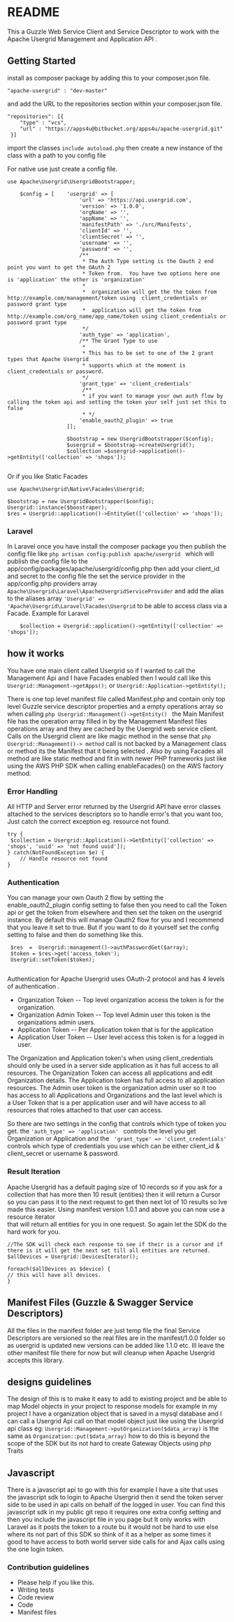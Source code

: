# README #

This a Guzzle Web Service Client and Service Descriptor to work with the Apache Usergrid Management and Application API . 

## Getting Started ##
install as composer package by adding this to your composer.json file.

``` 
"apache-usergrid" : "dev-master" 
```

and add the URL to the repositories section within your composer.json file.

```
"repositories": [{
    "type" : "vcs",
    "url" : "https://apps4u@bitbucket.org/apps4u/apache-usergrid.git"
 }]
```

import the classes ``` include autoload.php ``` then create a new instance of the class with a path to you config file

For native use just create a config file.

```
use Apache\Usergrid\UsergridBootstrapper;

    $config = [    'usergrid' => [
                       'url' => 'https://api.usergrid.com',
                       'version' => '1.0.0',
                       'orgName' => '',
                       'appName' => '',
                       'manifestPath' => './src/Manifests',
                       'clientId' => '',
                       'clientSecret' => '',
                       'username' => '',
                       'password' => '',
                       /**
                        * The Auth Type setting is the Oauth 2 end point you want to get the OAuth 2
                        * Token from.  You have two options here one is 'application' the other is 'organization'
                        *
                        *  organization will get the the token from http://example.com/management/token using  client_credentials or password grant type
                        *  application will get the token from http://example.com/org_name/app_name/token using client_credentials or password grant type
                        */
                       'auth_type' => 'application',
                       /** The Grant Type to use
                        *
                        * This has to be set to one of the 2 grant types that Apache Usergrid
                        * supports which at the moment is client_credentials or password.
                        */
                       'grant_type' => 'client_credentials'
                        /**
                        * if you want to manage your own auth flow by calling the token api and setting the token your self just set this to false
                        * */
                       'enable_oauth2_plugin' => true
                   ]];
                   
                   $bootstrap = new UsergridBootstrapper($config);
                   $usergrid = $bootstrap->createUsergrid();
                   $collection =$usergrid->application()->getEntity(['collection' => 'shops']);
                   
```

Or if you like Static Facades

```
use Apache\Usergrid\Native\Facades\Usergrid;

$bootstrap = new UsergridBootstrapper($config);
Usergrid::instance($boostraper);
$res = Usergrid::application()->EntityGet(['collection' => 'shops']);

```


### Laravel ###
In Laravel once you have install the composer package you then publish the config file like ```php artisan config:publish apache/usergrid ``` which will publish the config file to the app/config/packages/apache/usergrid/config.php 
then add your client_id and secret to the config file the set the service provider in the app/config.php providers array ```Apache\Usergrid\Laravel\ApacheUsergridServiceProvider``` and add the alias to
the aliases array ```'Usergrid' => 'Apache\Usergrid\Laravel\Facades\Usergrid``` to be able to access class via a Facade. Example for Laravel

```
    $collection = Usergrid::application()->getEntity(['collection' => 'shops']);
```

## how it works ##

 You have one main client called Usergrid so if I wanted to call the Management Api and I have Facades enabled then
 I would call like this ```Usergrid::Management->getApps();``` or ```Usergrid::Application->getEntity();```
 
 There is one top level manifest file called Manifest.php and contain only top level Guzzle service descriptor properties and a empty operations array so 
 when calling ```php Usergrid::Management()->getEntity() ```  the Main Manifest file has the operation array filled in by the Management Manifest files operations array
 and they are cached by the Usergrid web service client. Calls on the Usergrid client are like magic method in the sense that ```php Usergrid::Management()-> method``` call is not
 backed by a Management class or method its the Manifest that it being selected . Also by using Facades all method are like static method and fit in with newer PHP frameworks just like using the
 AWS PHP SDK when calling enableFacades() on the AWS factory method.
 
### Error Handling ### 
All HTTP and Server error returned by the Usergrid API have error classes attached to the services descriptors so to handle error's that you want too, Just catch the correct exception eg. resource not found.

```
try {
 $collection = Usergrid::Application()->GetEntity(['collection' => 'shops', 'uuid' => 'not found uuid']);
} catch(NotFoundException $e) {
    // Handle resource not found
}

```
 
### Authentication ###
  You can manage your own Oauth 2 flow by setting the enable_oauth2_plugin config setting to false then you need to call the Token api or get the token from elsewhere and then set the token on the usergrid instance.
  By default this will manage Oauth2 flow for you and I recommend that you leave it set to true. But if you want to do it yourself set the config setting to false and then do something like this.
  
```
 $res  =  Usergrid::management()->authPasswordGet($array);
 $token = $res->get('access_token');
 Usergrid::setToken($token);
 
```
 
 Authentication for Apache Usergrid uses OAuth-2 protocol and has 4 levels of authentication .
 * Organization Token -- Top level organization access the token is for the organization.
 * Organization Admin Token -- Top level Admin user this token is the organizations admin users.
 * Application Token -- Per Application token that is for the application
 * Application User Token -- User level access this token is for a logged in user.
 
 The Organization and Application token's when using client_credentials should only be used in a server side application as it has full access to all resources.
 The Organization Token can access all applications and edit Organization details. The Application token has full access to all application 
 resources. The Admin user token is the organization admin user so it too has access to all Applications and Organizations and the last level which is a User
 Token that is a per application user and will have access to all resources that roles attached to that user can access.
 
So there are two settings in the config that controls which type of token you get.
the ```'auth_type' => 'application' ``` controls the level you get Organization or Application and the ``` 'grant_type' => 'client_credentials'``` controls
which type of credentials you use which can be either client_id & client_secret or username & password.

### Result Iteration ###
Apache Usergrid has a default paging size of 10 records so if you ask for a collection that has more then 10 result (entities) then it will return 
a Cursor so you can pass it to the next request to get then next lot of 10 results so Ive made this easier. Using manifest version 1.0.1 and above you can now use a resource iterator  
that will return all entities for you in one request. So again let the SDK do the hard work for you.

``` 
//The SDK will check each response to see if their is a cursor and if there is it will get the next set till all entities are returned.
$allDevices = Usergrid::DevicesIterator();

foreach($allDevices as $device) {
// this will have all devices. 
}
```

## Manifest Files (Guzzle & Swagger  Service Descriptors) ## 
All the files in the manifest folder are just temp file the final Service Descriptors are versioned so
the real files are in the manifest/1.0.0 folder so as usergrid is updated new versions can be added like 1.1.0 etc.
Ill leave the other manifest file there for now but will cleanup when Apache Usergrid accepts this library.

## designs guidelines ##
The design of this is to make it easy to add to existing project and be able to map Model objects in your project 
to response models for example in my project I have a organization object that is saved in a mysql database and I can
call a Usergrid Api call on that model object just like using the Usergrid api class eg:
``` Usergrid::Management->putOrganization($data_array) ``` is the same as
``` Organization::put($data_array) ``` how to do this is beyond the scope of the SDK but its not hard to create 
Gateway Objects using php Traits


## Javascript ##
There is a javascript api to go with this for example I have a site that uses the javascript sdk to login to Apache Usergrid then it send the token server side 
to be used in api calls on behalf of the logged in user. You can find this javascript sdk in my public git repo it requires one extra config setting and then you include
the javascript file in you page but It only works with Laravel as it posts the token to a route bu it would not be hard to use else where its not part of this SDK so think
of it as a helper as some times it good to have access to both world server side calls for and Ajax calls using the one login token.


### Contribution guidelines ###
* Please help if you like this.
* Writing tests
* Code review
* Code
* Manifest files
